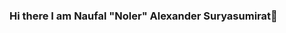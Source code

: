 ### Hi there I am Naufal "Noler" Alexander Suryasumirat👋

<!--
**naufalsuryasumirat/naufalsuryasumirat** is a ✨ _special_ ✨ repository because its `README.md` (this file) appears on your GitHub profile.

Here are some ideas to get you started:

- 🔭 I’m currently working on ...
- 🌱 I’m currently learning ...
- 👯 I’m looking to collaborate on ...
- 🤔 I’m looking for help with ...
- 💬 Ask me about ...
- 📫 How to reach me: ...
- 😄 Pronouns: Noler
- ⚡ Fun fact: ...
-->
